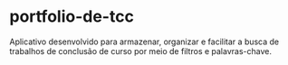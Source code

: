 # portfolio-de-tcc
Aplicativo desenvolvido para armazenar, organizar e facilitar a busca de trabalhos de conclusão de curso por meio de filtros e palavras-chave.
